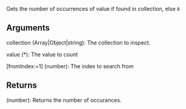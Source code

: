 Gets the number of occurrences of value if found in collection, else `0`

## Arguments
collection (Array|Object|string): The collection to inspect.

value (*): The value to count

[fromIndex:=1] (number): The index to search from

## Returns
(number): Returns the number of occurances.
